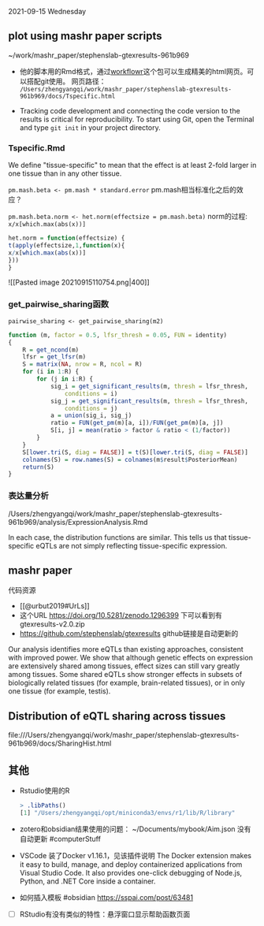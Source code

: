 2021-09-15 Wednesday

## plot using mashr paper scripts
~/work/mashr_paper/stephenslab-gtexresults-961b969

- 他的脚本用的Rmd格式，通过[workflowr](https://github.com/jdblischak/workflowr)这个包可以生成精美的html网页。可以搭配git使用。
网页路径：
`/Users/zhengyangqi/work/mashr_paper/stephenslab-gtexresults-961b969/docs/Tspecific.html`

- Tracking code development and connecting the code version to the results is critical for reproducibility. To start using Git, open the Terminal and type `git init` in your project directory.




### Tspecific.Rmd
We define "tissue-specific" to mean that the effect is at least 2-fold larger in one tissue than in any other tissue.

`pm.mash.beta <- pm.mash * standard.error` pm.mash相当标准化之后的效应？



`pm.mash.beta.norm <- het.norm(effectsize = pm.mash.beta)`
norm的过程: `x/x[which.max(abs(x))]`

```R
het.norm = function(effectsize) {
t(apply(effectsize,1,function(x){
x/x[which.max(abs(x))]
}))
}
```
![[Pasted image 20210915110754.png|400]]

### get_pairwise_sharing函数
`pairwise_sharing <- get_pairwise_sharing(m2)`

```R
function (m, factor = 0.5, lfsr_thresh = 0.05, FUN = identity) 
{
    R = get_ncond(m)
    lfsr = get_lfsr(m)
    S = matrix(NA, nrow = R, ncol = R)
    for (i in 1:R) {
        for (j in i:R) {
            sig_i = get_significant_results(m, thresh = lfsr_thresh, 
                conditions = i)
            sig_j = get_significant_results(m, thresh = lfsr_thresh, 
                conditions = j)
            a = union(sig_i, sig_j)
            ratio = FUN(get_pm(m)[a, i])/FUN(get_pm(m)[a, j])
            S[i, j] = mean(ratio > factor & ratio < (1/factor))
        }
    }
    S[lower.tri(S, diag = FALSE)] = t(S)[lower.tri(S, diag = FALSE)]
    colnames(S) = row.names(S) = colnames(m$result$PosteriorMean)
    return(S)
}
```


### 表达量分析
/Users/zhengyangqi/work/mashr_paper/stephenslab-gtexresults-961b969/analysis/ExpressionAnalysis.Rmd

In each case, the distribution functions are similar. This tells us that tissue-specific eQTLs are not simply reflecting tissue-specific
expression.

## mashr paper
代码资源
- [[@urbut2019#UrLs]]
- 这个URL https://doi.org/10.5281/zenodo.1296399 下可以看到有gtexresults-v2.0.zip 
- https://github.com/stephenslab/gtexresults github链接是自动更新的


Our analysis identifies more eQTLs than existing approaches, consistent with improved power. We show that although genetic effects on expression are extensively shared among tissues, effect sizes can still vary greatly among tissues. Some shared eQTLs show stronger effects in subsets of biologically related tissues (for example, brain-related tissues), or in only one tissue (for example, testis).

## Distribution of eQTL sharing across tissues
file:///Users/zhengyangqi/work/mashr_paper/stephenslab-gtexresults-961b969/docs/SharingHist.html




## 其他
- Rstudio使用的R
  ```R
  > .libPaths()
  [1] "/Users/zhengyangqi/opt/miniconda3/envs/r1/lib/R/library"
  ```


- zotero和obsidian结果使用的问题：
~/Documents/mybook/Aim.json 没有自动更新 #computerStuff 

- VSCode 装了Docker v1.16.1，见该插件说明
The Docker extension makes it easy to build, manage, and deploy containerized applications from Visual Studio Code. It also provides one-click debugging of Node.js, Python, and .NET Core inside a container.

- 如何插入模板 #obsidian 
https://sspai.com/post/63481

- [ ] RStudio有没有类似的特性：悬浮窗口显示帮助函数页面

